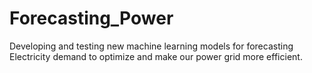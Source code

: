 # Forecasting_Power
Developing and testing new machine learning models for forecasting Electricity demand to optimize and make our power grid more efficient.
